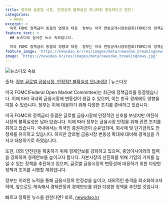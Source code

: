 ```yaml
---
title: 정부와 글로벌 시장, 안정성과 불확실성 모니터링 중요하다고 판단!
categories:
  - News
excerpt: >
  미국 FOMC 정책금리 동결의 영향과 대응  정부는 미국 연방공개시장위원회(FOMC)의 정책금리 동결 이후 …
feature_text: >
  ## 뉴스다오 실시간 뉴스 속보입니다.

  미국 FOMC 정책금리 동결의 영향과 대응  정부는 미국 연방공개시장위원회(FOMC)의 정책금리 동결 이후 …
feature_image: 'https://newsdao.kr/res/images/meta/newsdao_breakingnews.jpg'
image: 'https://newsdao.kr/res/images/meta/newsdao_breakingnews.jpg'
---
```


![뉴스다오 속보](https://newsdao.kr/res/images/meta/newsdao_breakingnews.jpg)

<p>출처: <a href="https://newsdao.kr/4228" rel="dofollow">정부 글로벌 금융시장, 안정적? 불확실성 모니터링!</a> | 뉴스다오</p>

미국 FOMC(Federal Open Market Committee)는 최근에 정책금리를 동결했습니다. 이에 따라 국내외 금융시장에 변동성이 생길 수 있으며, 이는 한국 경제에도 영향을 미칠 수 있습니다. 정부는 이에 대응하기 위해 다양한 조치를 준비하고 있습니다.

미국 FOMC의 정책금리 동결은 글로벌 금융시장에 안정적인 신호를 보냈지만 여전히 시장의 불확실성은 남아 있습니다. 이에 따라 정부는 금융시장 안정을 위해 관련 조치를 취하고 있습니다. 
국내에서는 외국인 증권자금이 순유입되며, 회사채 및 단기금리도 안정세를 유지하고 있습니다. 하지만 글로벌 금융시장 변동성 확대에 대비해 경계심을 가지고 대응하기로 하였습니다.

또한, 대외 안전판을 확충하기 위해 경제안보를 강화하고 있으며, 중앙아시아와의 협력을 강화하여 경제안보를 높이고자 합니다. 
자본시장의 선진화를 위해 기업의 가치를 높일 수 있는 정책을 추진하고 있으며, 글로벌 금융시장의 변동성에 대응하기 위한 다양한 정책과 조치를 시행할 계획입니다.

정부는 이러한 노력을 통해 금융시장의 안정성을 높이고, 대외적인 충격을 최소화하고자 하며, 앞으로도 계속해서 경제안정과 경제안보를 위한 다양한 정책을 추진할 것입니다. 

빠르고 정확한 뉴스를 원한다면? 바로, <a href="https://newsdao.kr" rel="dofollow">newsdao.kr</a>


